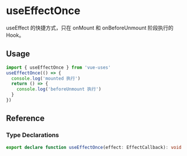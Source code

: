 # useEffectOnce

useEffect 的快捷方式，只在 onMount 和 onBeforeUnmount 阶段执行的 Hook。

## Usage

```ts
import { useEffectOnce } from 'vue-uses'
useEffectOnce(() => {
  console.log('mounted 执行')
  return () => {
    console.log('beforeUnmount 执行')
  }
})
```

## Reference

### Type Declarations

```ts
export declare function useEffectOnce(effect: EffectCallback): void
```
